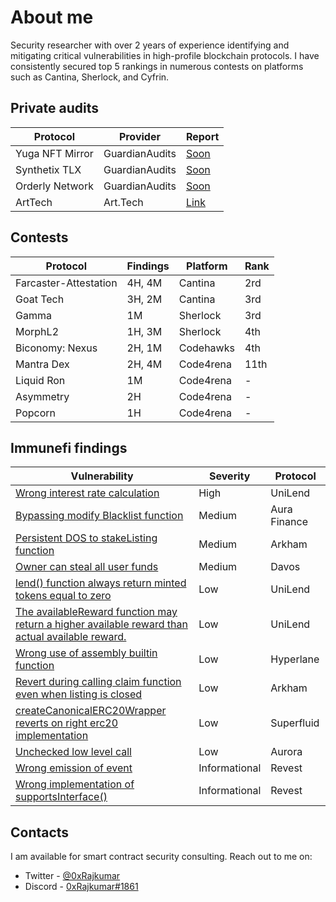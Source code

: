 
# About me
Security researcher with over 2 years of experience identifying and mitigating critical vulnerabilities in high-profile blockchain protocols. I have consistently secured top 5 rankings in numerous contests on platforms such as Cantina, Sherlock, and Cyfrin.

## Private audits

| Protocol   | Provider      | Report     |  
| -------- | -------- | ------- |
|  Yuga NFT Mirror |  GuardianAudits | [Soon]() 
|  Synthetix TLX |  GuardianAudits | [Soon]() 
|  Orderly Network |  GuardianAudits | [Soon]() 
|  ArtTech |  Art.Tech | [Link](https://github.com/0xRajkumar/audits/blob/main/Solo/ArtTech.md) 



## Contests
| Protocol                                                                                                                                             | Findings      | Platform     | Rank     | 
| ---------------------------------------------------------------------------------------------------------------------------------------------------- | ------------- | ------------ | ------------ | 
|  Farcaster-Attestation                                                                | 4H, 4M          | Cantina      | 2rd  |
|  Goat Tech                                                                | 3H, 2M          | Cantina      | 3rd  |
|  Gamma                                                                | 1M          | Sherlock      | 3rd |
|  MorphL2                                                                | 1H, 3M          | Sherlock      | 4th  |
|  Biconomy: Nexus                                                                | 2H, 1M          | Codehawks      | 4th  |
|  Mantra Dex                                                                | 2H, 4M          | Code4rena    | 11th  |
|  Liquid Ron                                                                | 1M          | Code4rena    | -  |
|  Asymmetry                                                                | 2H          | Code4rena      | -  |
|  Popcorn                                                                | 1H          | Code4rena      | -  |




## Immunefi findings

| Vulnerability                                                                                                                                             | Severity      | Protocol     | 
| --------------------------------------------------------------------------------------------------------------------------------------------------------- | ------------- | ------------ | 
| [Wrong interest rate calculation](Immunefi/README.md#wrong-interest-rate-calculation)                                                                     | High          | UniLend      | 
| [Bypassing modify Blacklist function](Immunefi/README.md#bypassing-modify-blacklist-function)                                                             | Medium        | Aura Finance | 
| [Persistent DOS to stakeListing function](Immunefi/README.md#persistent-dOS-to-stakeListing-function)                                                     | Medium        | Arkham       | 
| [Owner can steal all user funds](Immunefi/README.md#owner-can-steal-all-user-funds)                                                                       | Medium        | Davos        | 
| [lend() function always return minted tokens equal to zero](Immunefi/README.md#lend-function-always-return-minted-tokens-equal-to-zero)                   | Low           | UniLend      | 
| [The availableReward function may return a higher available reward than actual available reward.](Immunefi/README.md#The-availableReward-function-may-return-a-higher-available-reward-than-actual-available-reward)                   | Low           | UniLend      | 
| [Wrong use of assembly builtin function](Immunefi/README.md#wrong-use-of-assembly-builtin-function)                                                       | Low           | Hyperlane    | 
| [Revert during calling claim function even when listing is closed](Immunefi/README.md#revert-during-calling-claim-function-even-when-listing-is-closed)   | Low           | Arkham       | 
| [createCanonicalERC20Wrapper reverts on right erc20 implementation](Immunefi/README.md#createcanonicalerc20wrapper-reverts-on-right-erc20-implementation) | Low           | Superfluid   | 
| [Unchecked low level call](Immunefi/README.md#unchecked-low-level-call)                                                                                   | Low           | Aurora       | 
| [Wrong emission of event](Immunefi/README.md#wrong-emission-of-event)                                                                                     | Informational | Revest       | 
| [Wrong implementation of supportsInterface()](Immunefi/README.md#wrong-implementation-of-supportsinterface)                                               | Informational | Revest       | 


## Contacts

I am available for smart contract security consulting. Reach out to me on:

- Twitter - [@0xRajkumar](https://twitter.com/0xRajkumar)
- Discord - [0xRajkumar#1861](https://discordapp.com/users/794774992964550656)
